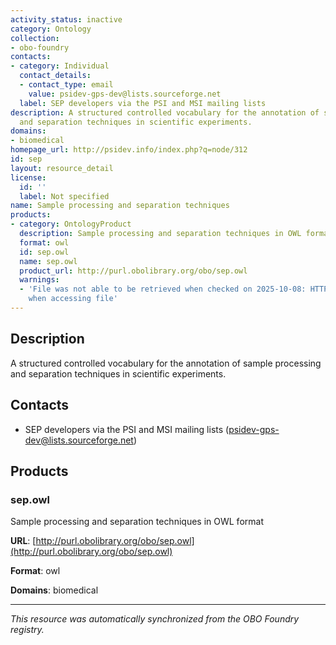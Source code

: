 ```yaml
---
activity_status: inactive
category: Ontology
collection:
- obo-foundry
contacts:
- category: Individual
  contact_details:
  - contact_type: email
    value: psidev-gps-dev@lists.sourceforge.net
  label: SEP developers via the PSI and MSI mailing lists
description: A structured controlled vocabulary for the annotation of sample processing
  and separation techniques in scientific experiments.
domains:
- biomedical
homepage_url: http://psidev.info/index.php?q=node/312
id: sep
layout: resource_detail
license:
  id: ''
  label: Not specified
name: Sample processing and separation techniques
products:
- category: OntologyProduct
  description: Sample processing and separation techniques in OWL format
  format: owl
  id: sep.owl
  name: sep.owl
  product_url: http://purl.obolibrary.org/obo/sep.owl
  warnings:
  - 'File was not able to be retrieved when checked on 2025-10-08: HTTP 404 error
    when accessing file'
---
```

## Description

A structured controlled vocabulary for the annotation of sample processing and separation techniques in scientific experiments.

## Contacts

- SEP developers via the PSI and MSI mailing lists (psidev-gps-dev@lists.sourceforge.net)

## Products

### sep.owl

Sample processing and separation techniques in OWL format

**URL**: [http://purl.obolibrary.org/obo/sep.owl](http://purl.obolibrary.org/obo/sep.owl)

**Format**: owl

**Domains**: biomedical

---

*This resource was automatically synchronized from the OBO Foundry registry.*